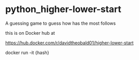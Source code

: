 # python_higher-lower-start

A guessing game to guess how has the most follows

this is on Docker hub at 

https://hub.docker.com/r/davidtheobald01/higher-lower-start

docker run -it {hash}